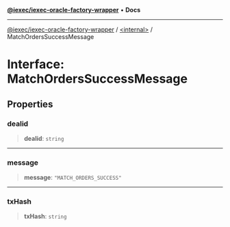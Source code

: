 [**@iexec/iexec-oracle-factory-wrapper**](../../README.md) • **Docs**

***

[@iexec/iexec-oracle-factory-wrapper](../../globals.md) / [\<internal\>](../README.md) / MatchOrdersSuccessMessage

# Interface: MatchOrdersSuccessMessage

## Properties

### dealid

> **dealid**: `string`

***

### message

> **message**: `"MATCH_ORDERS_SUCCESS"`

***

### txHash

> **txHash**: `string`
